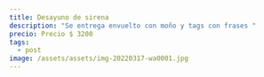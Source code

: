 ```yaml
---
title: Desayuno de sirena
description: "Se entrega envuelto con moño y tags con frases "
precio: Precio $ 3200
tags:
  - post
image: /assets/assets/img-20220317-wa0001.jpg
---
```

